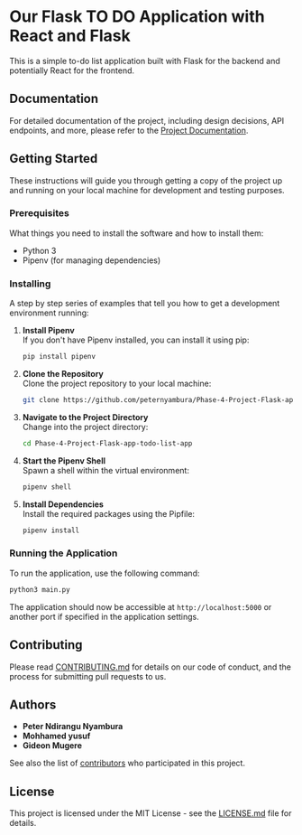 # Our Flask TO DO Application with React and Flask

This is a simple to-do list application built with Flask for the backend and potentially React for the frontend.

## Documentation

For detailed documentation of the project, including design decisions, API endpoints, and more, please refer to the [Project Documentation](https://docs.google.com/document/d/18yjRPsEIBqfDOtu-GrZsH2LihlhtdfKJ6JHm9gCGmDA/edit?usp=sharing).

## Getting Started

These instructions will guide you through getting a copy of the project up and running on your local machine for development and testing purposes.

### Prerequisites

What things you need to install the software and how to install them:

- Python 3
- Pipenv (for managing dependencies)

### Installing

A step by step series of examples that tell you how to get a development environment running:

1. **Install Pipenv**  
   If you don't have Pipenv installed, you can install it using pip:
   ```sh
   pip install pipenv
   ```

2. **Clone the Repository**  
   Clone the project repository to your local machine:
   ```sh
   git clone https://github.com/peternyambura/Phase-4-Project-Flask-app-todo-list-app.git
   ```

3. **Navigate to the Project Directory**  
   Change into the project directory:
   ```sh
   cd Phase-4-Project-Flask-app-todo-list-app
   ```

4. **Start the Pipenv Shell**  
   Spawn a shell within the virtual environment:
   ```sh
   pipenv shell
   ```

5. **Install Dependencies**  
   Install the required packages using the Pipfile:
   ```sh
   pipenv install
   ```

### Running the Application

To run the application, use the following command:

```sh
python3 main.py
```

The application should now be accessible at `http://localhost:5000` or another port if specified in the application settings.

## Contributing

Please read [CONTRIBUTING.md](CONTRIBUTING.md) for details on our code of conduct, and the process for submitting pull requests to us.

## Authors

- **Peter Ndirangu Nyambura**
- **Mohhamed yusuf**
- **Gideon Mugere**


See also the list of [contributors](CONTRIBUTORS.md) who participated in this project.

## License

This project is licensed under the MIT License - see the [LICENSE.md](LICENSE.md) file for details.
